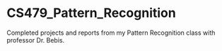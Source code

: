 # CS479_Pattern_Recognition
Completed projects and reports from my Pattern Recognition class with professor Dr. Bebis.
